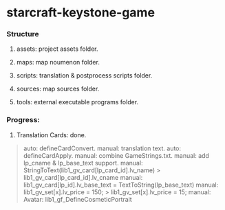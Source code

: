 # starcraft-keystone-game

### Structure

1. assets: project assets folder.

2. maps: map noumenon folder.

3. scripts: translation & postprocess scripts folder.

4. sources: map sources folder.

5. tools: external executable programs folder.

### Progress:

1. Translation Cards: done.

> auto: defineCardConvert.
> manual: translation text.
> auto: defineCardApply.
> manual: combine GameStrings.txt.
> manual: add lp_cname & lp_base_text support.
> manual: StringToText(lib1_gv_card[lp_card_id].lv_name) > lib1_gv_card[lp_card_id].lv_cname
> manual: lib1_gv_card[lp_id].lv_base_text = TextToString(lp_base_text)
> manual: lib1_gv_set[x].lv_price = 150; > lib1_gv_set[x].lv_price = 15;
> manual: Avatar: lib1_gf_DefineCosmeticPortrait
